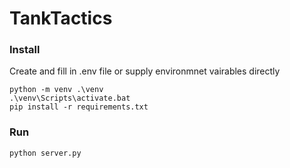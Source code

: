 # TankTactics

### Install

Create and fill in .env file or supply environmnet vairables directly

```
python -m venv .\venv
.\venv\Scripts\activate.bat
pip install -r requirements.txt
```

### Run

```
python server.py
```